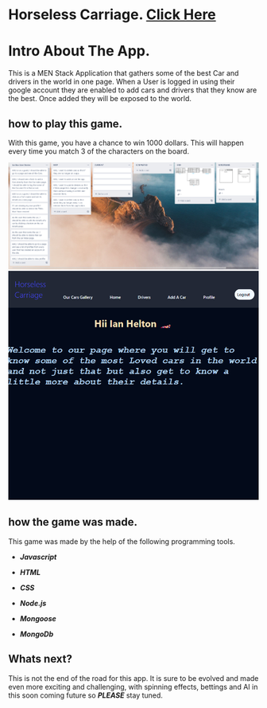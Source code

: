 # Horseless Carriage.  [Click Here](https://horseless-carriage.herokuapp.com/)
# Intro About The App.
This is a MEN Stack Application that gathers some of the best Car and drivers in the world in one page. When a User is logged in using their google account they are enabled to add cars and drivers that they know are the best. Once added they will be exposed to the world.

## how to play this game.

With this game, you have a chance to win 1000 dollars. This will happen every time you match 3 of the characters on the board.

![Play And Win](trello.png "Horseless Carriage")
![Play And Win](Untitled.png "Horseless Carriage")

## how the game was made.
This game was made by the help of the following programming tools.

- ***Javascript*** 

- ***HTML*** 

- ***CSS*** 
- ***Node.js*** 
- ***Mongoose*** 
- ***MongoDb*** 

## Whats next?

This is not the end of the road for this app. It is sure to be evolved and made even more exciting and challenging, with spinning effects, bettings and AI in this soon coming future so ***PLEASE*** stay tuned.